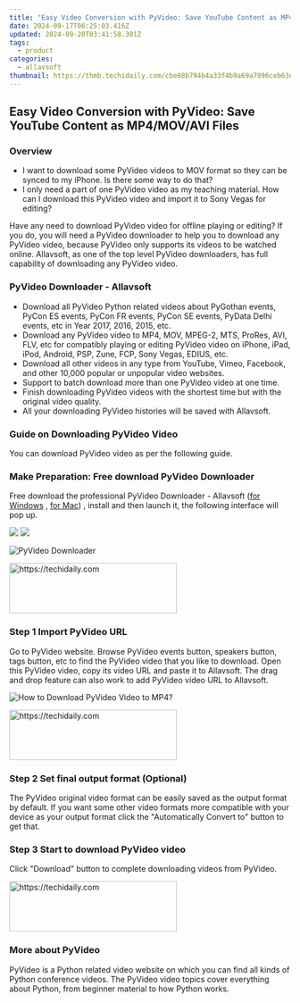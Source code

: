 ```yaml
---
title: "Easy Video Conversion with PyVideo: Save YouTube Content as MP4/MOV/AVI Files"
date: 2024-09-17T06:25:03.416Z
updated: 2024-09-20T03:41:58.301Z
tags:
  - product
categories:
  - allavsoft
thumbnail: https://thmb.techidaily.com/cbe88b794b4a33f4b9a69a7996ceb63e4276735d9be42e403798167c8028b648.jpg
---
```


## Easy Video Conversion with PyVideo: Save YouTube Content as MP4/MOV/AVI Files

### Overview

* I want to download some PyVideo videos to MOV format so they can be synced to my iPhone. Is there some way to do that?
* I only need a part of one PyVideo video as my teaching material. How can I download this PyVideo video and import it to Sony Vegas for editing?

Have any need to download PyVideo video for offline playing or editing? If you do, you will need a PyVideo downloader to help you to download any PyVideo video, because PyVideo only supports its videos to be watched online. Allavsoft, as one of the top level PyVideo downloaders, has full capability of downloading any PyVideo video.

### PyVideo Downloader - Allavsoft

* Download all PyVideo Python related videos about PyGothan events, PyCon ES events, PyCon FR events, PyCon SE events, PyData Delhi events, etc in Year 2017, 2016, 2015, etc.
* Download any PyVideo video to MP4, MOV, MPEG-2, MTS, ProRes, AVI, FLV, etc for compatibly playing or editing PyVideo video on iPhone, iPad, iPod, Android, PSP, Zune, FCP, Sony Vegas, EDIUS, etc.
* Download all other videos in any type from YouTube, Vimeo, Facebook, and other 10,000 popular or unpopular video websites.
* Support to batch download more than one PyVideo video at one time.
* Finish downloading PyVideo videos with the shortest time but with the original video quality.
* All your downloading PyVideo histories will be saved with Allavsoft.

### Guide on Downloading PyVideo Video

You can download PyVideo video as per the following guide.

### Make Preparation: Free download PyVideo Downloader

Free download the professional PyVideo Downloader - Allavsoft ([for Windows](https://tools.techidaily.com/allavsoft/products/) , [for Mac](https://tools.techidaily.com/allavsoft/products/)) , install and then launch it, the following interface will pop up.

[![](https://www.allavsoft.com/how-to/../images/how-to/free-download-win.jpg)](https://tools.techidaily.com/allavsoft/products/) [![](https://www.allavsoft.com/how-to/../images/how-to/free-download-mac.jpg)](https://tools.techidaily.com/allavsoft/products/)

![PyVideo Downloader](https://www.allavsoft.com/how-to/../images/allavsoft/screen-shot-600.jpg)

<!-- affiliate ads begin -->
<a href="https://aidotcom.pxf.io/c/5597632/2129041/19576" target="_top" id="2129041">
  <img src="//a.impactradius-go.com/display-ad/19576-2129041" border="0" alt="https://techidaily.com" width="300" height="90"/>
</a>
<img height="0" width="0" src="https://aidotcom.pxf.io/i/5597632/2129041/19576" style="position:absolute;visibility:hidden;" border="0" />
<!-- affiliate ads end -->

### Step 1 Import PyVideo URL

Go to PyVideo website. Browse PyVideo events button, speakers button, tags button, etc to find the PyVideo video that you like to download. Open this PyVideo video, copy its video URL and paste it to Allavsoft. The drag and drop feature can also work to add PyVideo video URL to Allavsoft.

![How to Download PyVideo Video to MP4?](https://www.allavsoft.com/how-to/../images/how-to/download-rtmp-video/download-rtmp-video.jpg)

<!-- affiliate ads begin -->
<a href="https://laganoo.pxf.io/c/5597632/1528689/16446" target="_top" id="1528689">
  <img src="//a.impactradius-go.com/display-ad/16446-1528689" border="0" alt="https://techidaily.com" width="300" height="90"/>
</a>
<img height="0" width="0" src="https://laganoo.pxf.io/i/5597632/1528689/16446" style="position:absolute;visibility:hidden;" border="0" />
<!-- affiliate ads end -->

### Step 2 Set final output format (Optional)

The PyVideo original video format can be easily saved as the output format by default. If you want some other video formats more compatible with your device as your output format click the "Automatically Convert to" button to get that.

### Step 3 Start to download PyVideo video

Click "Download" button to complete downloading videos from PyVideo.

<!-- affiliate ads begin -->
<a href="https://aligracehair.sjv.io/c/5597632/1885999/19272" target="_top" id="1885999">
  <img src="//a.impactradius-go.com/display-ad/19272-1885999" border="0" alt="https://techidaily.com" width="300" height="90"/>
</a>
<img height="0" width="0" src="https://aligracehair.sjv.io/i/5597632/1885999/19272" style="position:absolute;visibility:hidden;" border="0" />
<!-- affiliate ads end -->

### More about PyVideo

PyVideo is a Python related video website on which you can find all kinds of Python conference videos. The PyVideo video topics cover everything about Python, from beginner material to how Python works.

<ins class="adsbygoogle"
     style="display:block"
     data-ad-format="autorelaxed"
     data-ad-client="ca-pub-7571918770474297"
     data-ad-slot="1223367746"></ins>

<ins class="adsbygoogle"
     style="display:block"
     data-ad-client="ca-pub-7571918770474297"
     data-ad-slot="8358498916"
     data-ad-format="auto"
     data-full-width-responsive="true"></ins>
